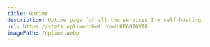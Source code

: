 ```yaml
---
title: Uptime
description: Uptime page for all the services I'm self-hosting.
url: https://stats.uptimerobot.com/UKE6B7GVT8
imagePath: /uptime.webp
---
```

